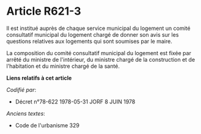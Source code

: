 # Article R621-3

Il est institué auprès de chaque service municipal du logement un comité consultatif municipal du logement chargé de donner
son avis sur les questions relatives aux logements qui sont soumises par le maire.

La composition du comité consultatif municipal du logement est fixée par arrêté du ministre de l'intérieur, du ministre
chargé de la construction et de l'habitation et du ministre chargé de la santé.

**Liens relatifs à cet article**

_Codifié par_:

  - Décret n°78-622 1978-05-31 JORF 8 JUIN 1978

_Anciens textes_:

  - Code de l'urbanisme 329
